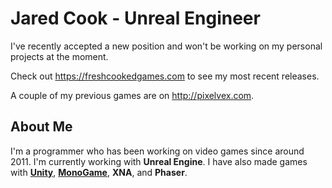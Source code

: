 # Jared Cook - Unreal Engineer
I've recently accepted a new position and won't be working on my personal projects at the moment.

Check out https://freshcookedgames.com to see my most recent releases.

A couple of my previous games are on http://pixelvex.com.

## About Me
I'm a programmer who has been working on video games since around 2011. I'm currently working with **Unreal Engine**. I have also made games with [**Unity**](http://pixelvex.com/), [**MonoGame**](http://pixelvex.com/metagalacticblitz), **XNA**, and **Phaser**.


